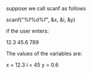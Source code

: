 suppose we call scanf as follows

scanf("%f%d%f", &x, &i, &y)

if the user enters:

12.3 45.6 789

The values of the variables are:

x = 12.3
i = 45
y = 0.6